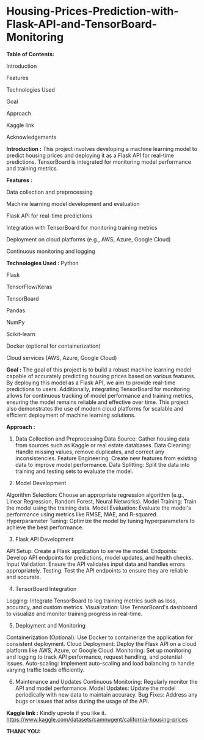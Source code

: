 # Housing-Prices-Prediction-with-Flask-API-and-TensorBoard-Monitoring

**Table of Contents:**

Introduction

Features

Technologies Used

Goal

Approach

Kaggle link

Acknowledgements

**Introduction :**
This project involves developing a machine learning model to predict housing prices and deploying it as a Flask API for real-time predictions. TensorBoard is integrated for monitoring model performance and training metrics.

**Features :**

Data collection and preprocessing 

Machine learning model development and evaluation 

Flask API for real-time predictions 

Integration with TensorBoard for monitoring training metrics 

Deployment on cloud platforms (e.g., AWS, Azure, Google Cloud) 

Continuous monitoring and logging

**Technologies Used :**
Python

Flask

TensorFlow/Keras

TensorBoard

Pandas

NumPy

Scikit-learn

Docker (optional for containerization)

Cloud services (AWS, Azure, Google Cloud)

**Goal :**
The goal of this project is to build a robust machine learning model capable of accurately predicting housing prices based on various features. By deploying this model as a Flask API, we aim to provide real-time predictions to users. Additionally, integrating TensorBoard for monitoring allows for continuous tracking of model performance and training metrics, ensuring the model remains reliable and effective over time. This project also demonstrates the use of modern cloud platforms for scalable and efficient deployment of machine learning solutions.

**Approach :**

1. Data Collection and Preprocessing
Data Source: Gather housing data from sources such as Kaggle or real estate databases.
Data Cleaning: Handle missing values, remove duplicates, and correct any inconsistencies.
Feature Engineering: Create new features from existing data to improve model performance.
Data Splitting: Split the data into training and testing sets to evaluate the model.

2. Model Development
   
Algorithm Selection: Choose an appropriate regression algorithm (e.g., Linear Regression, Random Forest, Neural Networks).
Model Training: Train the model using the training data.
Model Evaluation: Evaluate the model's performance using metrics like RMSE, MAE, and R-squared.
Hyperparameter Tuning: Optimize the model by tuning hyperparameters to achieve the best performance.

3. Flask API Development
   
API Setup: Create a Flask application to serve the model.
Endpoints: Develop API endpoints for predictions, model updates, and health checks.
Input Validation: Ensure the API validates input data and handles errors appropriately.
Testing: Test the API endpoints to ensure they are reliable and accurate.

4. TensorBoard Integration
   
Logging: Integrate TensorBoard to log training metrics such as loss, accuracy, and custom metrics.
Visualization: Use TensorBoard's dashboard to visualize and monitor training progress in real-time.

5. Deployment and Monitoring
   
Containerization (Optional): Use Docker to containerize the application for consistent deployment.
Cloud Deployment: Deploy the Flask API on a cloud platform like AWS, Azure, or Google Cloud.
Monitoring: Set up monitoring and logging to track API performance, request handling, and potential issues.
Auto-scaling: Implement auto-scaling and load balancing to handle varying traffic loads efficiently.

6. Maintenance and Updates
Continuous Monitoring: Regularly monitor the API and model performance.
Model Updates: Update the model periodically with new data to maintain accuracy.
Bug Fixes: Address any bugs or issues that arise during the usage of the API.

**Kaggle link :**
Kindly upvote if you like it.
https://www.kaggle.com/datasets/camnugent/california-housing-prices

**THANK YOU:**
